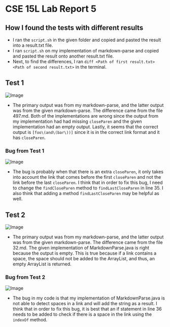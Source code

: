 # CSE 15L Lab Report 5
## How I found the tests with different results
- I ran the `script.sh` in the given folder and copied and pasted the result into a result.txt file.
- I ran `script.sh` on my implementation of markdown-parse and copied and pasted the result onto another result.txt file.
- Next, to find the differences, I ran `diff <Path of first result.txt> <Path of second result.txt>` in the terminal.
## Test 1
![Image](https://snipboard.io/jlFfGW.jpg)
- The primary output was from my markdown-parse, and the latter output was from the given markdown-parse. The difference came from the file 497.md. Both of the implementations are wrong since the output from my implementation had had missing `closeParen` and the given implementation had an empty output. Lastly, it seems that the correct output is `[foo\(and\(bar\))]` since it is in the correct link format and it has `closeParen`. 
### Bug from Test 1
![Image](https://snipboard.io/bRxVAt.jpg)
- The bug is probably when that there is an extra `closeParen`, it only takes into account the link that comes before the first `closeParen` and not the link before the last `closeParen`. I think that in order to fix this bug, I need to change the `findCloseParen` method to `findLastCloseParen` in line 35. I also think that adding a method `findLastCloseParen` may be helpful as well.
## Test 2
![Image](https://snipboard.io/xEf5dq.jpg)
- The primary output was from my markdown-parse, and the latter output was from the given markdown-parse. The difference came from the file 32.md. The given implementation of MarkdownParse.java is right because the output is empty. This is true because if a link contains a space, the space should not be added to the ArrayList, and thus, an empty ArrayList is returned.
### Bug from Test 2
![Image](https://snipboard.io/bRxVAt.jpg)
- The bug in my code is that my implementation of MarkdownParse.java is not able to detect spaces in a link and will add the string as a result. I think that in order to fix this bug, it is best that an if statement in line 36 needs to be added to check if there is a space in the link using the `indexOf` method.